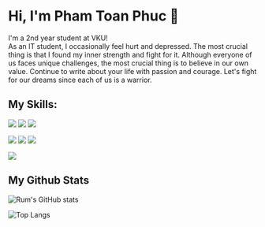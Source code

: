 # Hi, I'm Pham Toan Phuc 👋 

 I'm a 2nd year student at VKU! <br>
 As an IT student, I occasionally feel hurt and depressed. The most crucial thing is that I found my inner strength and fight for it. Although everyone of us faces unique challenges, the most crucial thing is to believe in our own value. Continue to write about your life with passion and courage. Let's fight for our dreams since each of us is a warrior.

## My Skills:

<img src = "https://img.shields.io/badge/C%2B%2B-00599C?style=for-the-badge&logo=c%2B%2B&logoColor=white"> <img src = "https://img.shields.io/badge/Java-ED8B00?style=for-the-badge&logo=java&logoColor=white"> <img src = "https://img.shields.io/badge/JavaScript-323330?style=for-the-badge&logo=javascript&logoColor=F7DF1E"> 

<img src = "https://img.shields.io/badge/Laravel-FF2D20?style=for-the-badge&logo=laravel&logoColor=white"> <img src = "https://img.shields.io/badge/PHP-4F5B93?style=for-the-badge&logo=php&logoColor=white"> <img src = "https://img.shields.io/badge/Postman-FF6C37?style=for-the-badge&logo=Postman&logoColor=white">


<img src = "https://img.shields.io/badge/GIT-E44C30?style=for-the-badge&logo=git&logoColor=white">


## My Github Stats
![Rum's GitHub stats](https://github-readme-stats.vercel.app/api?username=ratnikproryz&theme=cobalt2&show_icons=true&include_all_commits=true)

![Top Langs](https://github-readme-stats.vercel.app/api/top-langs/?username=ratnikproryz&langs_count=10&layout=compact)
